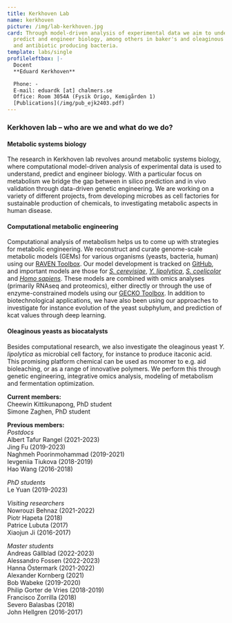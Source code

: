 ```yaml
---
title: Kerkhoven Lab
name: kerkhoven
picture: /img/lab-kerkhoven.jpg
card: Through model-driven analysis of experimental data we aim to understand,
  predict and engineer biology, among others in baker's and oleaginous yeasts
  and antibiotic producing bacteria.
template: labs/single
profileleftbox: |-
  Docent  
  **Eduard Kerkhoven**

  Phone: -  
  E-mail: eduardk [at] chalmers.se  
  Office: Room 3054A (Fysik Origo, Kemigården 1)
  [Publications](/img/pub_ejk2403.pdf)
---
```


### Kerkhoven lab – who are we and what do we do?

#### Metabolic systems biology
The research in Kerkhoven lab revolves around metabolic systems biology, where computational model-driven analysis of experimental data is used to understand, predict and engineer biology. With a particular focus on metabolism we bridge the gap between in silico prediction and in vivo validation through data-driven genetic engineering. We are working on a variety of different projects, from developing microbes as cell factories for sustainable production of chemicals, to investigating metabolic aspects in human disease.

#### Computational metabolic engineering
Computational analysis of metabolism helps us to come up with strategies for metabolic engineering. We reconstruct and curate genome-scale metabolic models (GEMs) for various organisms (yeasts, bacteria, human) using our [RAVEN Toolbox](https://github.com/SysBioChalmers/RAVEN). Our model development is tracked on [GitHub](https://github.com/search?q=org%3ASysBioChalmers+%22-GEM%22&type=Repositories), and important models are those for [*S. cerevisiae*](https://github.com/SysBioChalmers/yeast-GEM), [*Y. lipolytica*](https://github.com/SysBioChalmers/Yarrowia_lipolytica_W29-GEM), [*S. coelicolor*](https://github.com/SysBioChalmers/Sco-GEM) and [*Homo sapiens*](https://github.com/SysBioChalmers/human-GEM). These models are combined with omics analyses (primarily RNAseq and proteomics), either directly or through the use of enzyme-constrained models using our [GECKO Toolbox](https://github.com/SysBioChalmers/GECKO). In addition to biotechnological applications, we have also been using our approaches to investigate for instance evolution of the yeast subphylum, and prediction of kcat values through deep learning.

#### Oleaginous yeasts as biocatalysts
Besides computational research, we also investigate the oleaginous yeast *Y. lipolytica* as microbial cell factory, for instance to produce itaconic acid. This promising platform chemical can be used as monomer to e.g. aid bioleaching, or as a range of innovative polymers. We perform this through genetic engineering, integrative omics analysis, modeling of metabolism and fermentation optimization.

**Current members:**  
Cheewin Kittikunapong, PhD student  
Simone Zaghen, PhD student  

**Previous members:**  
*Postdocs*  
Albert Tafur Rangel (2021-2023)  
Jing Fu (2019-2023)  
Naghmeh Poorinmohammad (2019-2021)  
Ievgeniia Tiukova (2018-2019)  
Hao Wang (2016-2018)  

*PhD students*  
Le Yuan (2019-2023)  

*Visiting researchers*  
Nowrouzi Behnaz (2021-2022)  
Piotr Hapeta (2018)  
Patrice Lubuta (2017)  
Xiaojun Ji (2016-2017)  

*Master students*  
Andreas Gällblad (2022-2023)  
Alessandro Fossen (2022-2023)  
Hanna Östermark (2021-2022)  
Alexander Kornberg (2021)  
Bob Wabeke (2019-2020)  
Philip Gorter de Vries (2018-2019)  
Francisco Zorrilla (2018)  
Severo Balasbas (2018)  
John Hellgren (2016-2017)  

